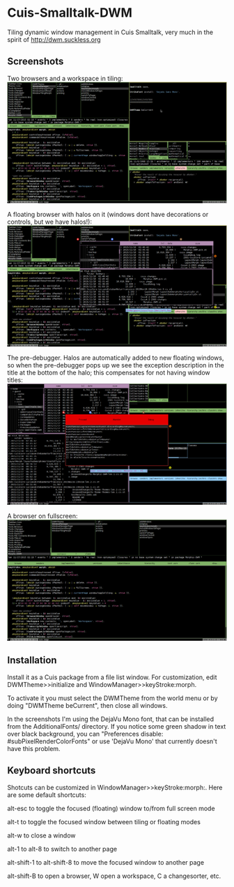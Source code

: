 # Cuis-Smalltalk-DWM
Tiling dynamic window management in Cuis Smalltalk, very much in the spirit of http://dwm.suckless.org

## Screenshots

Two browsers and a workspace in tiling:
![alt tag](https://raw.githubusercontent.com/len/Cuis-Smalltalk-DWM/master/screenshots/dwm-0.png)

A floating browser with halos on it (windows dont have decorations or controls, but we have halos!):
![alt tag](https://raw.githubusercontent.com/len/Cuis-Smalltalk-DWM/master/screenshots/dwm-1.png)

The pre-debugger. Halos are automatically added to new floating windows, so when the pre-debugger pops up we see the exception description in the title at the bottom of the halo; this compensates for not having window titles:
![alt tag](https://raw.githubusercontent.com/len/Cuis-Smalltalk-DWM/master/screenshots/dwm-2.png)

A browser on fullscreen:
![alt tag](https://raw.githubusercontent.com/len/Cuis-Smalltalk-DWM/master/screenshots/dwm-3.png)

## Installation

Install it as a Cuis package from a file list window. For customization, edit DWMTheme>>initialize and WindowManager>>keyStroke:morph.

To activate it you must select the DWMTheme from the world menu or by doing "DWMTheme beCurrent", then close all windows.

In the screenshots I'm using the DejaVu Mono font, that can be installed from the AdditionalFonts/ directory. If you notice some green shadow in text over black background, you can "Preferences disable: #subPixelRenderColorFonts" or use 'DejaVu Mono' that currently doesn't have this problem.

## Keyboard shortcuts

Shotcuts can be customized in WindowManager>>keyStroke:morph:. Here are some default shortcuts:

alt-esc to toggle the focused (floating) window to/from full screen mode

alt-t to toggle the focused window between tiling or floating modes

alt-w to close a window

alt-1 to alt-8 to switch to another page

alt-shift-1 to alt-shift-8 to move the focused window to another page

alt-shift-B to open a browser, W open a workspace, C a changesorter, etc.
